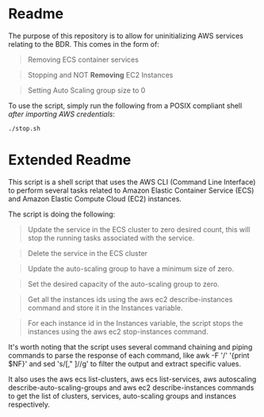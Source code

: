# Readme
The purpose of this repository is to allow for uninitializing AWS services relating to the BDR. This comes in the form of:

> Removing ECS container services

> Stopping and NOT **Removing** EC2 Instances

> Setting Auto Scaling group size to 0

To use the script, simply run the following from a POSIX compliant shell *after importing AWS credentials*:
```
./stop.sh
```

# Extended Readme
This script is a shell script that uses the AWS CLI (Command Line Interface) to perform several tasks related to Amazon Elastic Container Service (ECS) and Amazon Elastic Compute Cloud (EC2) instances.

The script is doing the following:

> Update the service in the ECS cluster to zero desired count, this will stop the running tasks associated with the service.

> Delete the service in the ECS cluster

> Update the auto-scaling group to have a minimum size of zero.

> Set the desired capacity of the auto-scaling group to zero.

> Get all the instances ids using the aws ec2 describe-instances command and store it in the Instances variable.

> For each instance id in the Instances variable, the script stops the instances using the aws ec2 stop-instances command.

It's worth noting that the script uses several command chaining and piping commands to parse the response of each command, like awk -F '/' '{print $NF}' and sed 's/[," ]//g' to filter the output and extract specific values.

It also uses the aws ecs list-clusters, aws ecs list-services, aws autoscaling describe-auto-scaling-groups and aws ec2 describe-instances commands to get the list of clusters, services, auto-scaling groups and instances respectively.
